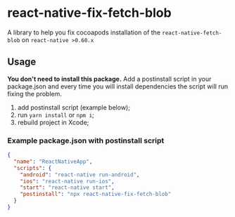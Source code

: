# react-native-fix-fetch-blob
A library to help you fix cocoapods installation of the `react-native-fetch-blob` on `react-native >0.60.x`

## Usage
**You don't need to install this package.**
Add a postinstall script in your package.json and every time you will install dependencies the script will run fixing the problem.

1. add postinstall script (example below);
2. run `yarn install` or `npm i`;
3. rebuild project in Xcode;

### Example package.json with postinstall script
```json
{
  "name": "ReactNativeApp",
  "scripts": {
    "android": "react-native run-android",
    "ios": "react-native run-ios",
    "start": "react-native start",
    "postinstall": "npx react-native-fix-fetch-blob"
  }
}
```